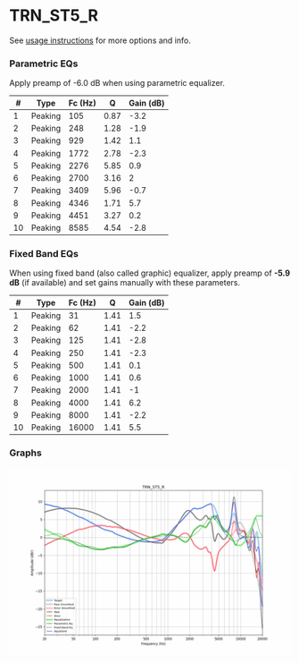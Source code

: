 # TRN_ST5_R
See [usage instructions](https://github.com/jaakkopasanen/AutoEq#usage) for more options and info.

### Parametric EQs
Apply preamp of -6.0 dB when using parametric equalizer.

|   # | Type    |   Fc (Hz) |    Q |   Gain (dB) |
|-----|---------|-----------|------|-------------|
|   1 | Peaking |       105 | 0.87 |        -3.2 |
|   2 | Peaking |       248 | 1.28 |        -1.9 |
|   3 | Peaking |       929 | 1.42 |         1.1 |
|   4 | Peaking |      1772 | 2.78 |        -2.3 |
|   5 | Peaking |      2276 | 5.85 |         0.9 |
|   6 | Peaking |      2700 | 3.16 |         2   |
|   7 | Peaking |      3409 | 5.96 |        -0.7 |
|   8 | Peaking |      4346 | 1.71 |         5.7 |
|   9 | Peaking |      4451 | 3.27 |         0.2 |
|  10 | Peaking |      8585 | 4.54 |        -2.8 |

### Fixed Band EQs
When using fixed band (also called graphic) equalizer, apply preamp of **-5.9 dB** (if available) and set gains manually with these parameters.

|   # | Type    |   Fc (Hz) |    Q |   Gain (dB) |
|-----|---------|-----------|------|-------------|
|   1 | Peaking |        31 | 1.41 |         1.5 |
|   2 | Peaking |        62 | 1.41 |        -2.2 |
|   3 | Peaking |       125 | 1.41 |        -2.8 |
|   4 | Peaking |       250 | 1.41 |        -2.3 |
|   5 | Peaking |       500 | 1.41 |         0.1 |
|   6 | Peaking |      1000 | 1.41 |         0.6 |
|   7 | Peaking |      2000 | 1.41 |        -1   |
|   8 | Peaking |      4000 | 1.41 |         6.2 |
|   9 | Peaking |      8000 | 1.41 |        -2.2 |
|  10 | Peaking |     16000 | 1.41 |         5.5 |

### Graphs
![](./TRN_ST5_R.png)
